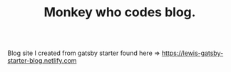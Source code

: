 <h1 align="center">
  Monkey who codes blog.
</h1>

<br>
<br>

Blog site I created from gatsby starter found here => https://lewis-gatsby-starter-blog.netlify.com

